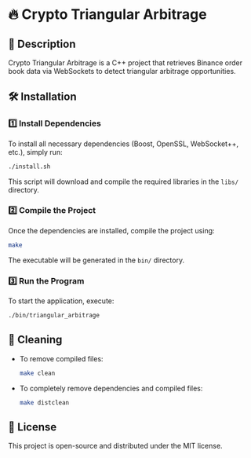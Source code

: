 # 🔥 Crypto Triangular Arbitrage  

## 📌 Description  
Crypto Triangular Arbitrage is a C++ project that retrieves Binance order book data via WebSockets to detect triangular arbitrage opportunities.  

## 🛠️ Installation  

### 1️⃣ Install Dependencies  
To install all necessary dependencies (Boost, OpenSSL, WebSocket++, etc.), simply run:  
```bash
./install.sh
```
This script will download and compile the required libraries in the `libs/` directory.  

### 2️⃣ Compile the Project  
Once the dependencies are installed, compile the project using:  
```bash
make
```
The executable will be generated in the `bin/` directory.  

### 3️⃣ Run the Program  
To start the application, execute:  
```bash
./bin/triangular_arbitrage
```

## 🧹 Cleaning  

- To remove compiled files:  
  ```bash
  make clean
  ```
- To completely remove dependencies and compiled files:  
  ```bash
  make distclean
  ```

## 📜 License  
This project is open-source and distributed under the MIT license.  

